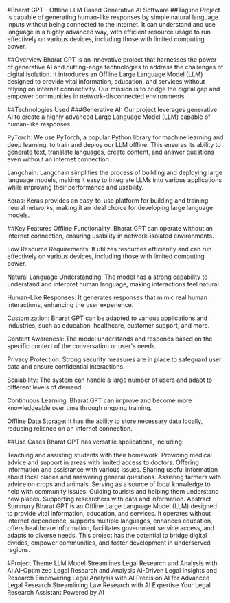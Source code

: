 #Bharat GPT - Offline LLM Based Generative AI Software
##Tagline
Project is capable of generating human-like responses by simple natural language inputs without being connected to the internet. It can understand and use language in a highly advanced way, with efficient resource usage to run effectively on various devices, including those with limited computing power.

##Overview
Bharat GPT is an innovative project that harnesses the power of generative AI and cutting-edge technologies to address the challenges of digital isolation. It introduces an Offline Large Language Model (LLM) designed to provide vital information, education, and services without relying on internet connectivity. Our mission is to bridge the digital gap and empower communities in network-disconnected environments.

##Technologies Used
###Generative AI: Our project leverages generative AI to create a highly advanced Large Language Model (LLM) capable of human-like responses.

PyTorch: We use PyTorch, a popular Python library for machine learning and deep learning, to train and deploy our LLM offline. This ensures its ability to generate text, translate languages, create content, and answer questions even without an internet connection.

Langchain: Langchain simplifies the process of building and deploying large language models, making it easy to integrate LLMs into various applications while improving their performance and usability.

Keras: Keras provides an easy-to-use platform for building and training neural networks, making it an ideal choice for developing large language models.

##Key Features
Offline Functionality: Bharat GPT can operate without an internet connection, ensuring usability in network-isolated environments.

Low Resource Requirements: It utilizes resources efficiently and can run effectively on various devices, including those with limited computing power.

Natural Language Understanding: The model has a strong capability to understand and interpret human language, making interactions feel natural.

Human-Like Responses: It generates responses that mimic real human interactions, enhancing the user experience.

Customization: Bharat GPT can be adapted to various applications and industries, such as education, healthcare, customer support, and more.

Content Awareness: The model understands and responds based on the specific context of the conversation or user's needs.

Privacy Protection: Strong security measures are in place to safeguard user data and ensure confidential interactions.

Scalability: The system can handle a large number of users and adapt to different levels of demand.

Continuous Learning: Bharat GPT can improve and become more knowledgeable over time through ongoing training.

Offline Data Storage: It has the ability to store necessary data locally, reducing reliance on an internet connection.

##Use Cases
Bharat GPT has versatile applications, including:

Teaching and assisting students with their homework.
Providing medical advice and support in areas with limited access to doctors.
Offering information and assistance with various issues.
Sharing useful information about local places and answering general questions.
Assisting farmers with advice on crops and animals.
Serving as a source of local knowledge to help with community issues.
Guiding tourists and helping them understand new places.
Supporting researchers with data and information.
Abstract Summary
Bharat GPT is an Offline Large Language Model (LLM) designed to provide vital information, education, and services. It operates without internet dependence, supports multiple languages, enhances education, offers healthcare information, facilitates government service access, and adapts to diverse needs. This project has the potential to bridge digital divides, empower communities, and foster development in underserved regions.

#Project Theme
LLM Model Streamlines Legal Research and Analysis with AI
AI-Optimized Legal Research and Analysis
AI-Driven Legal Insights and Research
Empowering Legal Analysis with AI Precision
AI for Advanced Legal Research
Streamlining Law Research with AI Expertise
Your Legal Research Assistant Powered by AI
